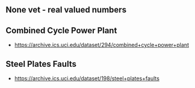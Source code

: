 ## None vet - real valued numbers

## Combined Cycle Power Plant

* https://archive.ics.uci.edu/dataset/294/combined+cycle+power+plant

## Steel Plates Faults

* https://archive.ics.uci.edu/dataset/198/steel+plates+faults
